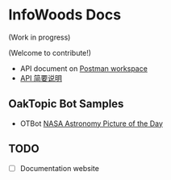 # InfoWoods Docs

(Work in progress)

(Welcome to contribute!)

- API document on [Postman workspace](https://www.postman.com/infowoods/workspace/infowoods-public-workspace)
- [API 简要说明](https://github.com/infowoods/docs/blob/main/api-zh.md)

## OakTopic Bot Samples
- OTBot [NASA Astronomy Picture of the Day](https://github.com/nodewee/otbot-nasa-apod)

## TODO

- [ ] Documentation website
